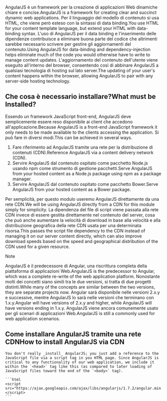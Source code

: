 <span data-ttu-id="334cd-101">AngularJS è un framework per la creazione di applicazioni Web dinamiche chiare e concise.</span><span class="sxs-lookup"><span data-stu-id="334cd-101">AngularJS is a framework for creating clear and succinct dynamic web applications.</span></span> <span data-ttu-id="334cd-102">Per il linguaggio del modello di contenuto si usa HTML, che viene però esteso con la sintassi di data binding.</span><span class="sxs-lookup"><span data-stu-id="334cd-102">You use HTML for your content template language, but extend your HTML with data-binding syntax.</span></span> <span data-ttu-id="334cd-103">L'uso di AngularJS per il data binding e l'inserimento delle dipendenze contribuisce a eliminare buona parte del codice che altrimenti sarebbe necessario scrivere per gestire gli aggiornamenti del contenuto.</span><span class="sxs-lookup"><span data-stu-id="334cd-103">Using AngularJS for data-binding and dependency-injection helps eliminate much of the code you would otherwise have to write to manage content updates.</span></span> <span data-ttu-id="334cd-104">L'aggiornamento del contenuto dell'utente viene eseguito all'interno del browser, consentendo così di abbinare AngularJS a qualsiasi tecnologia di hosting sul lato server.</span><span class="sxs-lookup"><span data-stu-id="334cd-104">The updating of your user's content happens within the browser, allowing AngularJS to pair with any server-side hosting technology.</span></span>

## <a name="what-must-be-installed"></a><span data-ttu-id="334cd-105">Che cosa è necessario installare?</span><span class="sxs-lookup"><span data-stu-id="334cd-105">What must be Installed?</span></span>

<span data-ttu-id="334cd-106">Essendo un framework JavaScript front-end, AngularJS deve semplicemente essere reso disponibile ai client che accedono all'applicazione.</span><span class="sxs-lookup"><span data-stu-id="334cd-106">Because AngularJS is a front-end JavaScript framework it only needs to be made available to the clients accessing the application.</span></span> <span data-ttu-id="334cd-107">Si può fare in diversi modi.</span><span class="sxs-lookup"><span data-stu-id="334cd-107">This can be achieved in several ways.</span></span>

1. <span data-ttu-id="334cd-108">Fare riferimento ad AngularJS tramite una rete per la distribuzione di contenuti (CDN).</span><span class="sxs-lookup"><span data-stu-id="334cd-108">Reference AngularJS via a content delivery network (CDN).</span></span>
1. <span data-ttu-id="334cd-109">Servire AngularJS dal contenuto ospitato come pacchetto Node.js usando npm come strumento di gestione pacchetti.</span><span class="sxs-lookup"><span data-stu-id="334cd-109">Serve AngularJS from your hosted content as a Node.js package using npm as a package manager.</span></span>
1. <span data-ttu-id="334cd-110">Servire AngularJS dal contenuto ospitato come pacchetto Bower.</span><span class="sxs-lookup"><span data-stu-id="334cd-110">Serve AngularJS from your hosted content as a Bower package.</span></span>

<span data-ttu-id="334cd-111">Per semplicità, per questo modulo useremo AngularJS direttamente da una rete CDN.</span><span class="sxs-lookup"><span data-stu-id="334cd-111">We will be using AngularJS directly from a CDN for this module simply for simplicity.</span></span> <span data-ttu-id="334cd-112">La dipendenza del file di script viene passata alla rete CDN invece di essere gestita direttamente nel contenuto del server, cosa che può anche aumentare la velocità di download in base alla velocità e alla distribuzione geografica della rete CDN usata per una determinata risorsa.</span><span class="sxs-lookup"><span data-stu-id="334cd-112">This passes the script file dependency to the CDN instead of managing it on our server content directly, which can also improve download speeds based on the speed and geographical distribution of the CDN used for a given resource.</span></span>

> [!Note]
> <span data-ttu-id="334cd-113">AngularJS è il predecessore di Angular, una riscrittura completa della piattaforma di applicazioni Web.</span><span class="sxs-lookup"><span data-stu-id="334cd-113">AngularJS is the predecessor to Angular, which was a complete re-write of the web application platform.</span></span> <span data-ttu-id="334cd-114">Nonostante molti dei concetti siano simili tra le due versioni, si tratta di due progetti distinti.</span><span class="sxs-lookup"><span data-stu-id="334cd-114">While many of the concepts are similar between the two versions, they are separate projects now.</span></span> <span data-ttu-id="334cd-115">Angular sarà disponibile nelle versioni 2.x.y e successive, mentre AngularJS lo sarà nelle versioni che terminano con 1.x.y.</span><span class="sxs-lookup"><span data-stu-id="334cd-115">Angular will have versions of 2.x.y and higher, while AngularJS will have versions ending in 1.x.y.</span></span> <span data-ttu-id="334cd-116">AngularJS viene ancora comunemente usato per gli scenari di applicazioni Web.</span><span class="sxs-lookup"><span data-stu-id="334cd-116">AngularJS is still a commonly used for web application scenarios.</span></span>

## <a name="how-to-install-angularjs-via-cdn"></a><span data-ttu-id="334cd-117">Come installare AngularJS tramite una rete CDN</span><span class="sxs-lookup"><span data-stu-id="334cd-117">How to install AngularJS via CDN</span></span>

    You don't really _install_ AngularJS; you just add a reference to the JavaScript file via a script tag in you HTML page. Since AngularJS is critical to any functionality of our web application, we include it within the `<head>` tag like this (as compared to later loading of JavaScript files toward the end of the `<body>` tag).

    ```html
    <script src="https://ajax.googleapis.com/ajax/libs/angularjs/1.7.2/angular.min.js"></script>
    ```
